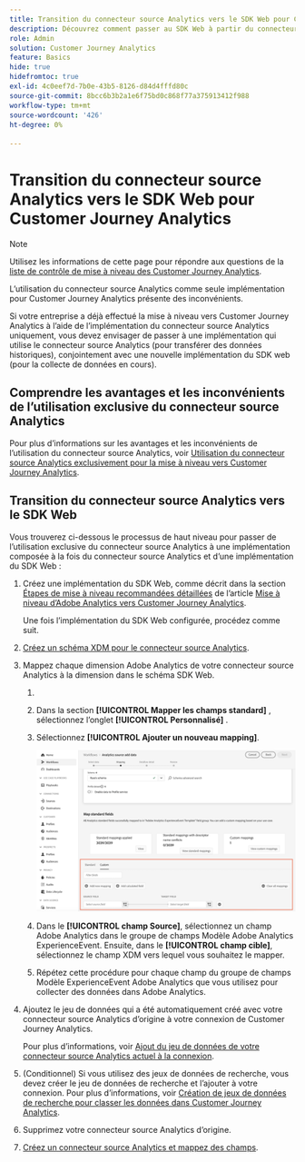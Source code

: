 ```yaml
---
title: Transition du connecteur source Analytics vers le SDK Web pour Customer Journey Analytics
description: Découvrez comment passer au SDK Web à partir du connecteur source Analytics lors de la mise à niveau vers Customer Journey Analytics
role: Admin
solution: Customer Journey Analytics
feature: Basics
hide: true
hidefromtoc: true
exl-id: 4c0eef7d-7b0e-43b5-8126-d84d4fffd80c
source-git-commit: 8bcc6b3b2a1e6f75bd0c868f77a375913412f988
workflow-type: tm+mt
source-wordcount: '426'
ht-degree: 0%

---
```


# Transition du connecteur source Analytics vers le SDK Web pour Customer Journey Analytics

>[!NOTE]
> 
>Utilisez les informations de cette page pour répondre aux questions de la [liste de contrôle de mise à niveau des Customer Journey Analytics](https://gigazelle.github.io/cja-ttv/).

L’utilisation du connecteur source Analytics comme seule implémentation pour Customer Journey Analytics présente des inconvénients.

Si votre entreprise a déjà effectué la mise à niveau vers Customer Journey Analytics à l’aide de l’implémentation du connecteur source Analytics uniquement, vous devez envisager de passer à une implémentation qui utilise le connecteur source Analytics (pour transférer des données historiques), conjointement avec une nouvelle implémentation du SDK web (pour la collecte de données en cours).

## Comprendre les avantages et les inconvénients de l’utilisation exclusive du connecteur source Analytics

Pour plus d’informations sur les avantages et les inconvénients de l’utilisation du connecteur source Analytics, voir [Utilisation du connecteur source Analytics exclusivement pour la mise à niveau vers Customer Journey Analytics](/help/getting-started/cja-upgrade/cja-upgrade-source-connector-exclusively.md).

## Transition du connecteur source Analytics vers le SDK Web

Vous trouverez ci-dessous le processus de haut niveau pour passer de l’utilisation exclusive du connecteur source Analytics à une implémentation composée à la fois du connecteur source Analytics et d’une implémentation du SDK Web :

1. Créez une implémentation du SDK Web, comme décrit dans la section [Étapes de mise à niveau recommandées détaillées](/help/getting-started/cja-upgrade/cja-upgrade-recommendations.md#detailed-recommended-upgrade-steps) de l’article [Mise à niveau d’Adobe Analytics vers Customer Journey Analytics](/help/getting-started/cja-upgrade/cja-upgrade-recommendations.md).

   Une fois l’implémentation du SDK Web configurée, procédez comme suit.

1. [Créez un schéma XDM pour le connecteur source Analytics](/help/getting-started/cja-upgrade/cja-upgrade-source-connector-schema.md).

1. Mappez chaque dimension Adobe Analytics de votre connecteur source Analytics à la dimension dans le schéma SDK Web.

   1. 
      <!-- how do you get here -->

   1. Dans la section **[!UICONTROL Mapper les champs standard]** , sélectionnez l’onglet **[!UICONTROL Personnalisé]** .

   1. Sélectionnez **[!UICONTROL Ajouter un nouveau mapping]**.

      ![Champs de schéma de carte](assets/schema-mapping.png)

   1. Dans le **[!UICONTROL champ Source]**, sélectionnez un champ Adobe Analytics dans le groupe de champs Modèle Adobe Analytics ExperienceEvent. Ensuite, dans le **[!UICONTROL champ cible]**, sélectionnez le champ XDM vers lequel vous souhaitez le mapper.

   1. Répétez cette procédure pour chaque champ du groupe de champs Modèle ExperienceEvent Adobe Analytics que vous utilisez pour collecter des données dans Adobe Analytics.

1. Ajoutez le jeu de données qui a été automatiquement créé avec votre connecteur source Analytics d’origine à votre connexion de Customer Journey Analytics.

   Pour plus d’informations, voir [Ajout du jeu de données de votre connecteur source Analytics actuel à la connexion](/help/getting-started/cja-upgrade/cja-upgrade-source-connector-dataset.md).

1. (Conditionnel) Si vous utilisez des jeux de données de recherche, vous devez créer le jeu de données de recherche et l’ajouter à votre connexion. Pour plus d’informations, voir [Création de jeux de données de recherche pour classer les données dans Customer Journey Analytics](/help/getting-started/cja-upgrade/cja-upgrade-dataset-lookup.md).

1. Supprimez votre connecteur source Analytics d’origine. <!-- need to add steps somewhere about how to do this -->

1. [Créez un connecteur source Analytics et mappez des champs](/help/getting-started/cja-upgrade/cja-upgrade-source-connector.md).
